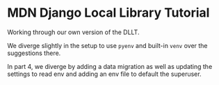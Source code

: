 # MDN Django Local Library Tutorial

Working through our own version of the DLLT.

We diverge slightly in the setup to use `pyenv` and built-in `venv` over the suggestions there.

In part 4, we diverge by adding a data migration as well as updating the settings to read env and adding an env file to default the superuser.